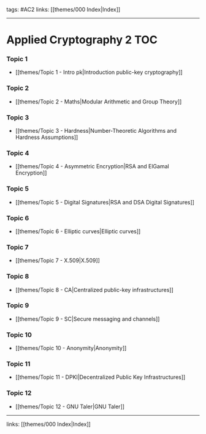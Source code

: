 tags: #AC2
links:  [[themes/000 Index|Index]]

---
# Applied Cryptography 2 TOC

### Topic 1
- [[themes/Topic 1 - Intro pk|Introduction public-key cryptography]]

### Topic 2
- [[themes/Topic 2 - Maths|Modular Arithmetic and Group Theory]]

### Topic 3
- [[themes/Topic 3 - Hardness|Number-Theoretic Algorithms and Hardness Assumptions]]

### Topic 4
- [[themes/Topic 4 - Asymmetric Encryption|RSA and ElGamal Encryption]]

### Topic 5
- [[themes/Topic 5 - Digital Signatures|RSA and DSA Digital Signatures]]

### Topic 6
- [[themes/Topic 6 - Elliptic curves|Elliptic curves]]

### Topic 7
- [[themes/Topic 7 - X.509|X.509]]

### Topic 8
- [[themes/Topic 8 - CA|Centralized public-key infrastructures]]

### Topic 9
- [[themes/Topic 9 - SC|Secure messaging and channels]]

### Topic 10
- [[themes/Topic 10 - Anonymity|Anonymity]]

### Topic 11
- [[themes/Topic 11 - DPKI|Decentralized Public Key Infrastructures]]

### Topic 12
- [[themes/Topic 12 - GNU Taler|GNU Taler]]

---
links:  [[themes/000 Index|Index]]